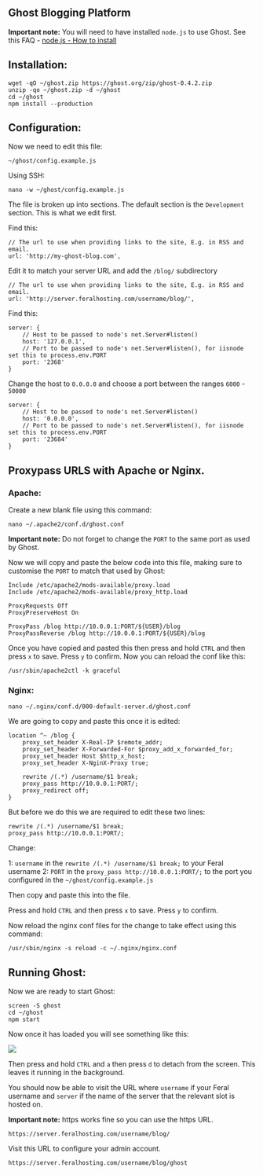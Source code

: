 
Ghost Blogging Platform
---

**Important note:** You will need to have installed `node.js` to use Ghost. See this FAQ - [node.js - How to install](http://https://www.feralhosting.com/faq/view?question=199)

Installation:
---

~~~
wget -qO ~/ghost.zip https://ghost.org/zip/ghost-0.4.2.zip
unzip -qo ~/ghost.zip -d ~/ghost
cd ~/ghost
npm install --production
~~~

Configuration:
---

Now we need to edit this file:

~~~
~/ghost/config.example.js
~~~

Using SSH:

~~~
nano -w ~/ghost/config.example.js
~~~

The file is broken up into sections. The default section is the `Development` section. This is what we edit first.

Find this:

~~~
// The url to use when providing links to the site, E.g. in RSS and email.
url: 'http://my-ghost-blog.com',
~~~

Edit it to match your server URL and add the `/blog/` subdirectory

~~~
// The url to use when providing links to the site, E.g. in RSS and email.
url: 'http://server.feralhosting.com/username/blog/',
~~~

Find this:

~~~
server: {
    // Host to be passed to node's net.Server#listen()
    host: '127.0.0.1',
    // Port to be passed to node's net.Server#listen(), for iisnode set this to process.env.PORT
    port: '2368'
}
~~~

Change the host to `0.0.0.0` and choose a port between the ranges `6000` - `50000`

~~~
server: {
    // Host to be passed to node's net.Server#listen()
    host: '0.0.0.0',
    // Port to be passed to node's net.Server#listen(), for iisnode set this to process.env.PORT
    port: '23684'
}
~~~

Proxypass URLS with Apache or Nginx.
---

### Apache:

Create a new blank file using this command:

~~~
nano ~/.apache2/conf.d/ghost.conf
~~~

**Important note:** Do not forget to change the `PORT` to the same port as used by Ghost.

Now we will copy and paste the below code into this file, making sure to customise the `PORT` to match that used by Ghost:

~~~
Include /etc/apache2/mods-available/proxy.load
Include /etc/apache2/mods-available/proxy_http.load

ProxyRequests Off
ProxyPreserveHost On

ProxyPass /blog http://10.0.0.1:PORT/${USER}/blog
ProxyPassReverse /blog http://10.0.0.1:PORT/${USER}/blog
~~~

Once you have copied and pasted this then press and hold `CTRL` and then press `x` to save. Press `y` to confirm. Now you can reload the conf like this:

~~~
/usr/sbin/apache2ctl -k graceful
~~~

### Nginx:

~~~
nano ~/.nginx/conf.d/000-default-server.d/ghost.conf
~~~

We are going to copy and paste this once it is edited:

~~~
location ^~ /blog {
	proxy_set_header X-Real-IP $remote_addr;
	proxy_set_header X-Forwarded-For $proxy_add_x_forwarded_for;
	proxy_set_header Host $http_x_host;
	proxy_set_header X-NginX-Proxy true;

	rewrite /(.*) /username/$1 break;
	proxy_pass http://10.0.0.1:PORT/;
	proxy_redirect off;
}
~~~

But before we do this we are required to edit these two lines:

~~~
rewrite /(.*) /username/$1 break;
proxy_pass http://10.0.0.1:PORT/;
~~~

Change:

1: `username` in the `rewrite /(.*) /username/$1 break;` to your Feral username 
2: `PORT` in the `proxy_pass http://10.0.0.1:PORT/;` to the port you configured in the `~/ghost/config.example.js`

Then copy and paste this into the file.

Press and hold `CTRL` and then press `x` to save. Press `y` to confirm.

Now reload the nginx conf files for the change to take effect using this command:

~~~
/usr/sbin/nginx -s reload -c ~/.nginx/nginx.conf
~~~

Running Ghost:
---


Now we are ready to start Ghost:

~~~
screen -S ghost
cd ~/ghost
npm start
~~~

Now once it has loaded  you will see something like this:

![](https://raw.github.com/feralhosting/feralfilehosting/master/Feral%20Wiki/Software/Ghost%20Blogging%20Platform/1.png)

Then press and hold `CTRL` and `a` then press `d` to detach from the screen. This leaves it running in the background.

You should now be able to visit the URL where `username` if your Feral username and `server` if the name of the server that the relevant slot is hosted on.

**Important note:** https works fine so you can use the https URL.

~~~
https://server.feralhosting.com/username/blog/
~~~

Visit this URL to configure your admin account.

~~~
https://server.feralhosting.com/username/blog/ghost
~~~



